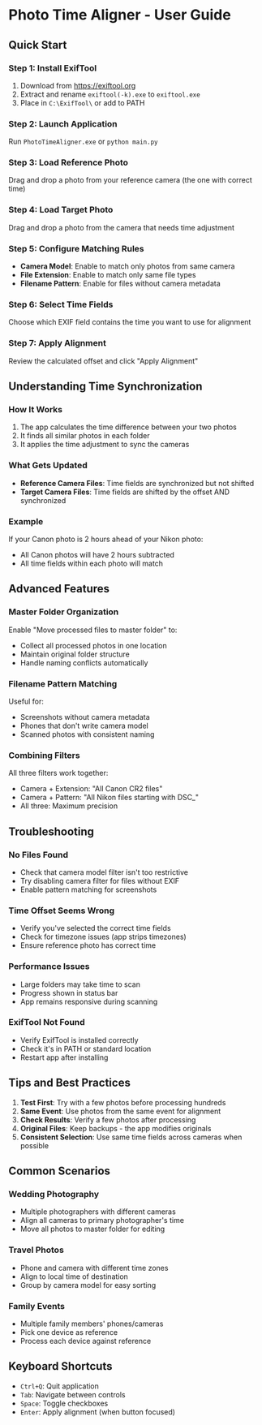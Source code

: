 # Photo Time Aligner - User Guide

## Quick Start

### Step 1: Install ExifTool
1. Download from https://exiftool.org
2. Extract and rename `exiftool(-k).exe` to `exiftool.exe`
3. Place in `C:\ExifTool\` or add to PATH

### Step 2: Launch Application
Run `PhotoTimeAligner.exe` or `python main.py`

### Step 3: Load Reference Photo
Drag and drop a photo from your reference camera (the one with correct time)

### Step 4: Load Target Photo
Drag and drop a photo from the camera that needs time adjustment

### Step 5: Configure Matching Rules
- **Camera Model**: Enable to match only photos from same camera
- **File Extension**: Enable to match only same file types
- **Filename Pattern**: Enable for files without camera metadata

### Step 6: Select Time Fields
Choose which EXIF field contains the time you want to use for alignment

### Step 7: Apply Alignment
Review the calculated offset and click "Apply Alignment"

## Understanding Time Synchronization

### How It Works
1. The app calculates the time difference between your two photos
2. It finds all similar photos in each folder
3. It applies the time adjustment to sync the cameras

### What Gets Updated
- **Reference Camera Files**: Time fields are synchronized but not shifted
- **Target Camera Files**: Time fields are shifted by the offset AND synchronized

### Example
If your Canon photo is 2 hours ahead of your Nikon photo:
- All Canon photos will have 2 hours subtracted
- All time fields within each photo will match

## Advanced Features

### Master Folder Organization
Enable "Move processed files to master folder" to:
- Collect all processed photos in one location
- Maintain original folder structure
- Handle naming conflicts automatically

### Filename Pattern Matching
Useful for:
- Screenshots without camera metadata
- Phones that don't write camera model
- Scanned photos with consistent naming

### Combining Filters
All three filters work together:
- Camera + Extension: "All Canon CR2 files"
- Camera + Pattern: "All Nikon files starting with DSC_"
- All three: Maximum precision

## Troubleshooting

### No Files Found
- Check that camera model filter isn't too restrictive
- Try disabling camera filter for files without EXIF
- Enable pattern matching for screenshots

### Time Offset Seems Wrong
- Verify you've selected the correct time fields
- Check for timezone issues (app strips timezones)
- Ensure reference photo has correct time

### Performance Issues
- Large folders may take time to scan
- Progress shown in status bar
- App remains responsive during scanning

### ExifTool Not Found
- Verify ExifTool is installed correctly
- Check it's in PATH or standard location
- Restart app after installing

## Tips and Best Practices

1. **Test First**: Try with a few photos before processing hundreds
2. **Same Event**: Use photos from the same event for alignment
3. **Check Results**: Verify a few photos after processing
4. **Original Files**: Keep backups - the app modifies originals
5. **Consistent Selection**: Use same time fields across cameras when possible

## Common Scenarios

### Wedding Photography
- Multiple photographers with different cameras
- Align all cameras to primary photographer's time
- Move all photos to master folder for editing

### Travel Photos
- Phone and camera with different time zones
- Align to local time of destination
- Group by camera model for easy sorting

### Family Events
- Multiple family members' phones/cameras
- Pick one device as reference
- Process each device against reference

## Keyboard Shortcuts
- `Ctrl+Q`: Quit application
- `Tab`: Navigate between controls
- `Space`: Toggle checkboxes
- `Enter`: Apply alignment (when button focused)